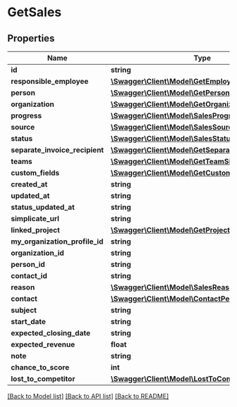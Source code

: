 # GetSales

## Properties

 Name                           | Type                                                                                    | Description | Notes      
--------------------------------|-----------------------------------------------------------------------------------------|-------------|------------
 **id**                         | **string**                                                                              |             | [optional] 
 **responsible_employee**       | [**\Swagger\Client\Model\GetEmployeeSimple**](GetEmployeeSimple.md)                     |             | [optional] 
 **person**                     | [**\Swagger\Client\Model\GetPersonSimple**](GetPersonSimple.md)                         |             | [optional] 
 **organization**               | [**\Swagger\Client\Model\GetOrganizationSimple**](GetOrganizationSimple.md)             |             | [optional] 
 **progress**                   | [**\Swagger\Client\Model\SalesProgress**](SalesProgress.md)                             |             | [optional] 
 **source**                     | [**\Swagger\Client\Model\SalesSource**](SalesSource.md)                                 |             | [optional] 
 **status**                     | [**\Swagger\Client\Model\SalesStatus**](SalesStatus.md)                                 |             | [optional] 
 **separate_invoice_recipient** | [**\Swagger\Client\Model\GetSeparateInvoiceRecipient**](GetSeparateInvoiceRecipient.md) |             | [optional] 
 **teams**                      | [**\Swagger\Client\Model\GetTeamSimple[]**](GetTeamSimple.md)                           |             | [optional] 
 **custom_fields**              | [**\Swagger\Client\Model\GetCustomField[]**](GetCustomField.md)                         |             | [optional] 
 **created_at**                 | **string**                                                                              |             | [optional] 
 **updated_at**                 | **string**                                                                              |             | [optional] 
 **status_updated_at**          | **string**                                                                              |             | [optional] 
 **simplicate_url**             | **string**                                                                              |             | [optional] 
 **linked_project**             | [**\Swagger\Client\Model\GetProjectSimple**](GetProjectSimple.md)                       |             | [optional] 
 **my_organization_profile_id** | **string**                                                                              |             | [optional] 
 **organization_id**            | **string**                                                                              |             | [optional] 
 **person_id**                  | **string**                                                                              |             | [optional] 
 **contact_id**                 | **string**                                                                              |             | [optional] 
 **reason**                     | [**\Swagger\Client\Model\SalesReason**](SalesReason.md)                                 |             | [optional] 
 **contact**                    | [**\Swagger\Client\Model\ContactPerson**](ContactPerson.md)                             |             | [optional] 
 **subject**                    | **string**                                                                              |             | [optional] 
 **start_date**                 | **string**                                                                              |             | [optional] 
 **expected_closing_date**      | **string**                                                                              |             | [optional] 
 **expected_revenue**           | **float**                                                                               |             | [optional] 
 **note**                       | **string**                                                                              |             | [optional] 
 **chance_to_score**            | **int**                                                                                 |             | [optional] 
 **lost_to_competitor**         | [**\Swagger\Client\Model\LostToCompetitor**](LostToCompetitor.md)                       |             | [optional] 

[[Back to Model list]](../../README.md#documentation-for-models) [[Back to API list]](../../README.md#documentation-for-api-endpoints) [[Back to README]](../../README.md)


